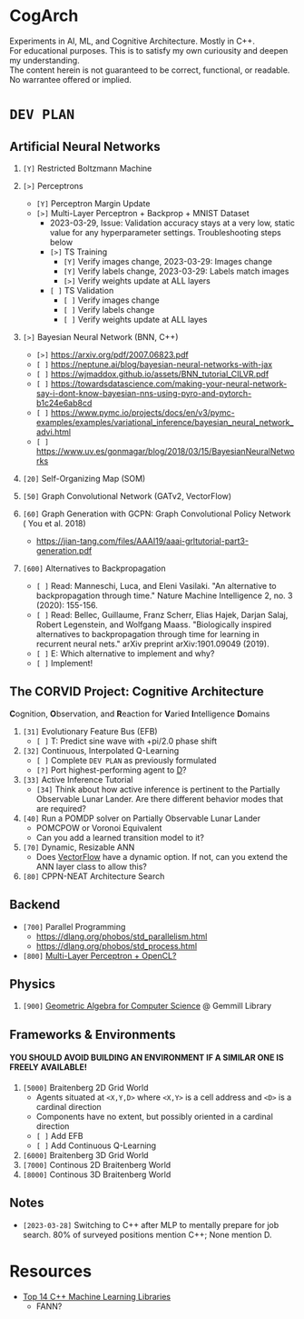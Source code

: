 # CogArch
Experiments in AI, ML, and Cognitive Architecture. Mostly in C++.  
For educational purposes. This is to satisfy my own curiousity and deepen my understanding.  
The content herein is not guaranteed to be correct, functional, or readable. No warrantee offered or implied.  

# `DEV PLAN`

## Artificial Neural Networks
1. `[Y]` Restricted Boltzmann Machine
1. `[>]` Perceptrons
    * `[Y]` Perceptron Margin Update    
    * `[>]` Multi-Layer Perceptron + Backprop + MNIST Dataset
        - 2023-03-29, Issue: Validation accuracy stays at a very low, static value for any hyperparameter settings.  Troubleshooting steps below
        - `[>]` TS Training
            * `[Y]` Verify images change, 2023-03-29: Images change
            * `[Y]` Verify labels change, 2023-03-29: Labels match images
            * `[>]` Verify weights update at ALL layers
        - `[ ]` TS Validation
            * `[ ]` Verify images change
            * `[ ]` Verify labels change
            * `[ ]` Verify weights update at ALL layes

1. `[>]` Bayesian Neural Network (BNN, C++)
   * `[>]` https://arxiv.org/pdf/2007.06823.pdf
   * `[ ]` https://neptune.ai/blog/bayesian-neural-networks-with-jax
   * `[ ]` https://wjmaddox.github.io/assets/BNN_tutorial_CILVR.pdf
   * `[ ]` https://towardsdatascience.com/making-your-neural-network-say-i-dont-know-bayesian-nns-using-pyro-and-pytorch-b1c24e6ab8cd
   * `[ ]` https://www.pymc.io/projects/docs/en/v3/pymc-examples/examples/variational_inference/bayesian_neural_network_advi.html
   * `[ ]` https://www.uv.es/gonmagar/blog/2018/03/15/BayesianNeuralNetworks
1. `[20]` Self-Organizing Map (SOM)
1. `[50]` Graph Convolutional Network (GATv2, VectorFlow)
1. `[60]` Graph Generation with GCPN: Graph Convolutional Policy Network ( You et al. 2018)  
    * https://jian-tang.com/files/AAAI19/aaai-grltutorial-part3-generation.pdf
1. `[600]` Alternatives to Backpropagation
    * `[ ]` Read: Manneschi, Luca, and Eleni Vasilaki. "An alternative to backpropagation through time." Nature Machine Intelligence 2, no. 3 (2020): 155-156.
    * `[ ]` Read: Bellec, Guillaume, Franz Scherr, Elias Hajek, Darjan Salaj, Robert Legenstein, and Wolfgang Maass. "Biologically inspired alternatives to backpropagation through time for learning in recurrent neural nets." arXiv preprint arXiv:1901.09049 (2019).
    * `[ ]` E: Which alternative to implement and why?
    * `[ ]` Implement!



## The CORVID Project: Cognitive Architecture  
**C**ognition, **O**bservation, and **R**eaction for **V**aried **I**ntelligence **D**omains
1. `[31]` Evolutionary Feature Bus (EFB) 
    * `[ ]` T: Predict sine wave with +pi/2.0 phase shift
1. `[32]` Continuous, Interpolated Q-Learning
    * `[ ]` Complete `DEV PLAN` as previously formulated
    * `[?]` Port highest-performing agent to [D](https://dlang.org/)?
1. `[33]` Active Inference Tutorial
    * `[34]` Think about how active inference is pertinent to the Partially Observable Lunar Lander.  Are there different behavior modes that are required?
1. `[40]` Run a POMDP solver on Partially Observable Lunar Lander
    * POMCPOW or Voronoi Equivalent
    * Can you add a learned transition model to it?
1. `[70]` Dynamic, Resizable ANN
    * Does [VectorFlow](https://netflixtechblog.medium.com/introducing-vectorflow-fe10d7f126b8) have a dynamic option.  If not, can you extend the ANN layer class to allow this?
1. `[80]` CPPN-NEAT Architecture Search

## Backend
* `[700]` Parallel Programming
    - https://dlang.org/phobos/std_parallelism.html
    - https://dlang.org/phobos/std_process.html
* `[800]` [Multi-Layer Perceptron + OpenCL?](https://www.es.ele.tue.nl/~mwijtvliet/5KK73/?page=mmopencl)  

## Physics
1. `[900]` [Geometric Algebra for Computer Science](https://www.amazon.com/Geometric-Algebra-Computer-Science-Revised/dp/0123749425) @ Gemmill Library

## Frameworks & Environments
#### YOU SHOULD AVOID BUILDING AN ENVIRONMENT IF A SIMILAR ONE IS FREELY AVAILABLE!
1. `[5000]` Braitenberg 2D Grid World
    * Agents situated at `<X,Y,D>` where `<X,Y>` is a cell address and `<D>` is a cardinal direction
    * Components have no extent, but possibly oriented in a cardinal direction
    * `[ ]` Add EFB
    * `[ ]` Add Continuous Q-Learning
1. `[6000]` Braitenberg 3D Grid World
1. `[7000]` Continous 2D Braitenberg World
1. `[8000]` Continous 3D Braitenberg World

## Notes
* `[2023-03-28]` Switching to C++ after MLP to mentally prepare for job search. 80% of surveyed positions mention C++; None mention D.

# Resources
* [Top 14 C++ Machine Learning Libraries](https://anywhere.epam.com/business/c-plus-plus-ml-libraries)
    - FANN?